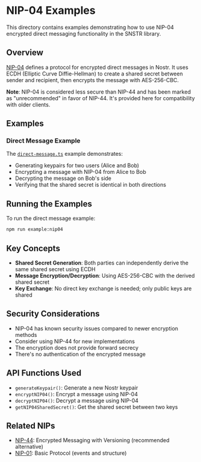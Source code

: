 # NIP-04 Examples

This directory contains examples demonstrating how to use NIP-04 encrypted direct messaging functionality in the SNSTR library.

## Overview

[NIP-04](https://github.com/nostr-protocol/nips/blob/master/04.md) defines a protocol for encrypted direct messages in Nostr. It uses ECDH (Elliptic Curve Diffie-Hellman) to create a shared secret between sender and recipient, then encrypts the message with AES-256-CBC.

**Note**: NIP-04 is considered less secure than NIP-44 and has been marked as "unrecommended" in favor of NIP-44. It's provided here for compatibility with older clients.

## Examples

### Direct Message Example

The [`direct-message.ts`](./direct-message.ts) example demonstrates:

- Generating keypairs for two users (Alice and Bob)
- Encrypting a message with NIP-04 from Alice to Bob
- Decrypting the message on Bob's side
- Verifying that the shared secret is identical in both directions

## Running the Examples

To run the direct message example:

```bash
npm run example:nip04
```

## Key Concepts

- **Shared Secret Generation**: Both parties can independently derive the same shared secret using ECDH
- **Message Encryption/Decryption**: Using AES-256-CBC with the derived shared secret
- **Key Exchange**: No direct key exchange is needed; only public keys are shared

## Security Considerations

- NIP-04 has known security issues compared to newer encryption methods
- Consider using NIP-44 for new implementations
- The encryption does not provide forward secrecy
- There's no authentication of the encrypted message

## API Functions Used

- `generateKeypair()`: Generate a new Nostr keypair
- `encryptNIP04()`: Encrypt a message using NIP-04
- `decryptNIP04()`: Decrypt a message using NIP-04
- `getNIP04SharedSecret()`: Get the shared secret between two keys

## Related NIPs

- [NIP-44](https://github.com/nostr-protocol/nips/blob/master/44.md): Encrypted Messaging with Versioning (recommended alternative)
- [NIP-01](https://github.com/nostr-protocol/nips/blob/master/01.md): Basic Protocol (events and structure) 